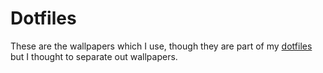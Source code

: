 # Dotfiles

These are the wallpapers which I use, though they are part of my [dotfiles](https://github.com/VimYoung/dotfiles) but I thought to separate out wallpapers.
